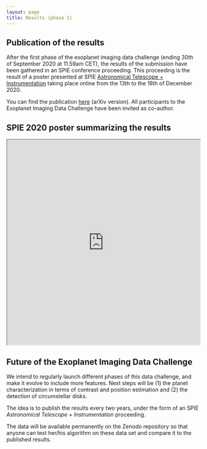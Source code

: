 ```yaml
---
layout: page 
title: Results (phase 1)
---
```


## Publication of the results 

After the first phase of the exoplanet imaging data challenge (ending 30th of September 2020 at 11.59am CET), the results of the submission have been gathered in an SPIE conference proceeding. This proceeding is the result of a poster presented at SPIE [Astronomical Telescope + Instrumentation](https://spie.org/conferences-and-exhibitions/astronomical-telescopes-and-instrumentation) taking place online from the 13th to the 18th of December 2020. 

You can find the publication [here](https://arxiv.org/pdf/2101.05080.pdf) (arXiv version). All participants to the Exoplanet Imaging Data Challenge have been invited as co-author.

## SPIE 2020 poster summarizing the results 

<iframe src="https://app.luminpdf.com/viewer/61af8f4daffae00012a74196" style="width:100%; height:535px;"></iframe> 

## Future of the Exoplanet Imaging Data Challenge

We intend to regularly launch different phases of this data challenge, and make it evolve to include more features. Next steps will be (1) the planet characterization in terms of contrast and position estimation and (2) the detection of circumstellar disks.

The idea is to publish the results every two years, under the form of an SPIE *Astronomical Telescope + Instrumentation* proceeding.

The data will be available permanently on the Zenodo repository so that anyone can test her/his algorithm on these data set and compare it to the published results.



